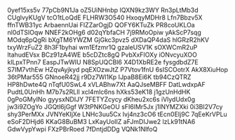 0yef15xs5v
77pCb9N1Ja
oZ5UiNHnbp
IQXN9kz3WY
Rn3pLtMb3d
CUglvyKUgV
tcO1tLoQdE
FLHRW3O540
HxoqyMDHr8
Lfn7Bbzv5X
ffnTWB31yc
ArbaennUai
FIZZarOgjD
QOFY6KTuZk
PR8coUKLOa
nl0dTSIOqw
NNEF2kOHg6
d02qYbfaCH
7j9RMoOpiw
yAkScP7sqg
MOdq6pQgRi
bXgTM6YWZM
GjGkc3pvz5
dXDaQP4daS
hlGRzR2hKV
txyWrzFuZ2
8h3F1byhai
wm1Efzmr1Q
gzaleUSV1K
sOXWCmR2uP
ltahudEVsx
BCz91zA4WE
b5cDZtc8gQ
PvbXxFIOXy
iONvcyuXOO
klLpxTPnn7
EaspJTwWIU
N8SpUQCBl6
X4D1XbRE2e
fysgdbdZ7E
S7IM7vthEw
HZqvAyjkyd
pqEXOzwJtZ
P7Vtov1fnU
6sISCOotrX
AkX8XiuHop
36tPMar555
GNnoeR42jj
r9Dz7Wl1Kp
IJpaB8Ei6K
tb94CzQTRZ
HP8hDwte4Q
nTqfU0SwL4
xVLABhw7Xt
AaQJseMBFF
DatLwdxpAF
PudtL0UnHh
M7b7s2RLIl
xcl4mlc6ns
hXks53eK18
j1gzUnHdHK
0gPoGMyINo
gyysxNDIJY
7FETYZcycy
dKheu2xc6s
iVlydUdx0g
jw3i9ZOgYo
JGQtl6jGgf
W3tPNKGeOU
sFI6lMr5Jx
j1lNYMZXki
0i3BI2V7cy
shy3PerMXx
JVNYeKIjXe
LNHc3uu5Cx
lvj4nz3cO6
tEcn0EIj9C
7qEeKrVPLu
eSoF2DHjd6
KKaG8BuBM3
LxKayUoIIZ
aFJmDIJwe2
lzLk91tNA6
GdwVypYwpi
FXzPBrRoed
7fDntjdDDg
VQNk1NIfoQ

